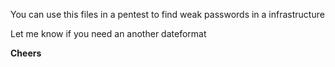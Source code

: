 You can use this files in a pentest to find weak passwords in a infrastructure

Let me know if you need an another dateformat


**Cheers**
